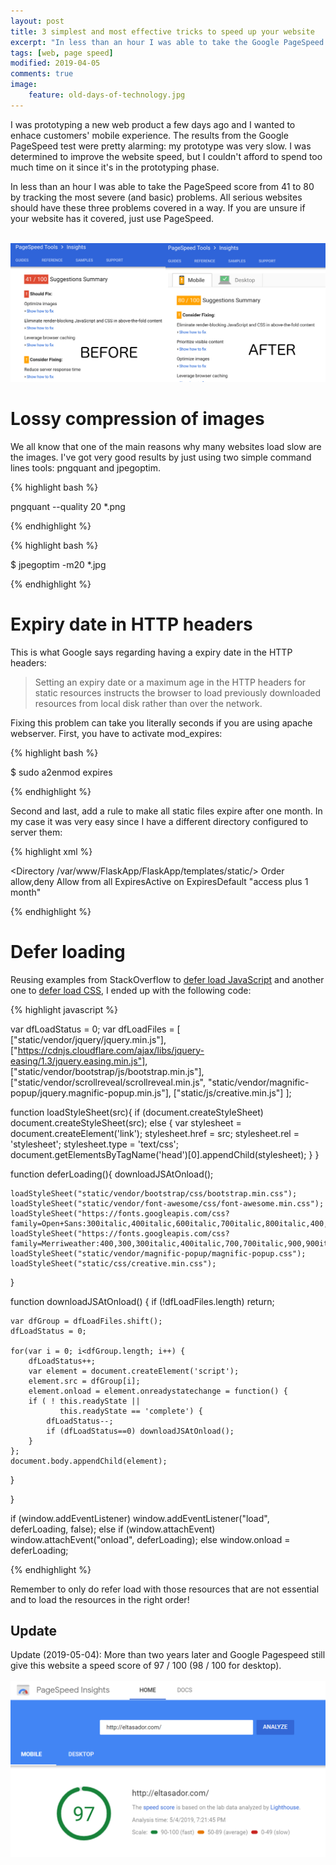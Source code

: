 ```yaml
---
layout: post
title: 3 simplest and most effective tricks to speed up your website
excerpt: "In less than an hour I was able to take the Google PageSpeed score of one of my websites from 41 to 80 by tracking the most severe (and basic) problems."
tags: [web, page speed]
modified: 2019-04-05
comments: true
image:
    feature: old-days-of-technology.jpg
---
```


I was prototyping a new web product a few days ago and I wanted to enhace customers' mobile experience.
The results from the Google PageSpeed test were pretty alarming: my prototype was very slow.
I was determined to improve the website speed, but I couldn't afford to spend too much time on it since it's in the prototyping phase.


In less than an hour I was able to take the PageSpeed score from 41 to 80 by tracking the most severe (and basic) problems.
All serious websites should have these three problems covered in a way. If you are unsure if your website has it covered, just use PageSpeed.

<br/>
<a href="/images/pagespeed.png"><img class="aligncenter size-medium wp-image-814" src="/images/pagespeed.png" alt="Google PageSpeed test results" width="600"/></a>


# Lossy compression of images

We all know that one of the main reasons why many websites load slow are the images.
I've got very good results by just using two simple command lines tools: pngquant and jpegoptim.

{% highlight bash %}

pngquant --quality 20 *.png

{% endhighlight %}


{% highlight bash %}

$ jpegoptim -m20 *.jpg

{% endhighlight %}


# Expiry date in HTTP headers

This is what Google says regarding having a expiry date in the HTTP headers:

> Setting an expiry date or a maximum age in the HTTP headers for static resources instructs the browser to load previously downloaded resources from local disk rather than over the network.

Fixing this problem can take you literally seconds if you are using apache webserver. First, you have to activate mod_expires:

{% highlight bash %}

$ sudo a2enmod expires

{% endhighlight %}

Second and last, add a rule to make all static files expire after one month.
In my case it was very easy since I have a different directory configured to server them:

{% highlight xml %}

<Directory /var/www/FlaskApp/FlaskApp/templates/static/>
  Order allow,deny
  Allow from all
  <IfModule mod_expires.c>
      ExpiresActive on
      ExpiresDefault	"access plus 1 month"
  </IfModule>
</Directory>

{% endhighlight %}

# Defer loading

Reusing examples from StackOverflow to [defer load JavaScript](http://stackoverflow.com/a/18405468) and another one to [defer load CSS](http://stackoverflow.com/a/22255132), I ended up with the following code:

{% highlight javascript %}

var dfLoadStatus = 0;
var dfLoadFiles = [
      ["static/vendor/jquery/jquery.min.js"],
      ["https://cdnjs.cloudflare.com/ajax/libs/jquery-easing/1.3/jquery.easing.min.js"],
      ["static/vendor/bootstrap/js/bootstrap.min.js"],
      ["static/vendor/scrollreveal/scrollreveal.min.js",
       "static/vendor/magnific-popup/jquery.magnific-popup.min.js"],
      ["static/js/creative.min.js"]
     ];

function loadStyleSheet(src){
   if (document.createStyleSheet) document.createStyleSheet(src);
   else {
       var stylesheet = document.createElement('link');
       stylesheet.href = src;
       stylesheet.rel = 'stylesheet';
       stylesheet.type = 'text/css';
       document.getElementsByTagName('head')[0].appendChild(stylesheet);
   }
}


function deferLoading(){
    downloadJSAtOnload();

    loadStyleSheet("static/vendor/bootstrap/css/bootstrap.min.css");
    loadStyleSheet("static/vendor/font-awesome/css/font-awesome.min.css");
    loadStyleSheet("https://fonts.googleapis.com/css?family=Open+Sans:300italic,400italic,600italic,700italic,800italic,400,300,600,700,800");
    loadStyleSheet("https://fonts.googleapis.com/css?family=Merriweather:400,300,300italic,400italic,700,700italic,900,900italic");
    loadStyleSheet("static/vendor/magnific-popup/magnific-popup.css");
    loadStyleSheet("static/css/creative.min.css");

}

function downloadJSAtOnload() {
    if (!dfLoadFiles.length) return;

    var dfGroup = dfLoadFiles.shift();
    dfLoadStatus = 0;

    for(var i = 0; i<dfGroup.length; i++) {
        dfLoadStatus++;
        var element = document.createElement('script');
        element.src = dfGroup[i];
        element.onload = element.onreadystatechange = function() {
        if ( ! this.readyState ||
               this.readyState == 'complete') {
            dfLoadStatus--;
            if (dfLoadStatus==0) downloadJSAtOnload();
        }
    };
    document.body.appendChild(element);
  }

}

if (window.addEventListener)
    window.addEventListener("load", deferLoading, false);
else if (window.attachEvent)
    window.attachEvent("onload", deferLoading);
else window.onload = deferLoading;

{% endhighlight %}

Remember to only do refer load with those resources that are not essential and to load the resources in the right order!

## Update

Update (2019-05-04): More than two years later and Google Pagespeed still give this website a speed score of 97 / 100 (98 / 100 for desktop).
<br><br>
<a href="/images/2019-05-04_pagespeed_insight_tricks.png">
	<img class="aligncenter" src="/images/2019-05-04_pagespeed_insight_tricks.png" alt="Google PageSpeed tricks results" width="600"/>
</a>

